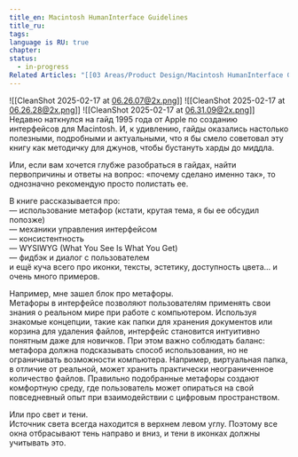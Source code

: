 ```yaml
---
title_en: Macintosh HumanInterface Guidelines
title_ru: 
tags: 
language is RU: true
chapter: 
status:
  - in-progress
Related Articles: "[[03 Areas/Product Design/Macintosh HumanInterface Guidelines|Macintosh HumanInterface Guidelines]]"
---
```

![[CleanShot 2025-02-17 at 06.26.07@2x.png]]
![[CleanShot 2025-02-17 at 06.26.28@2x.png]]
![[CleanShot 2025-02-17 at 06.31.09@2x.png]]
Недавно наткнулся на гайд 1995 года от Apple по созданию интерфейсов для Macintosh. И, к удивлению, гайды оказались настолько полезными, подробными и актуальными, что я бы смело советовал эту книгу как методичку для джунов, чтобы бустануть харды до миддла.

Или, если вам хочется глубже разобраться в гайдах, найти первопричины и ответы на вопрос: «почему сделано именно так», то однозначно рекомендую просто полистать ее.

В книге рассказывается про:  
— использование метафор (кстати, крутая тема, я бы ее обсудил попозже)  
— механики управления интерфейсом  
— консистентность  
— WYSIWYG (What You See Is What You Get)  
— фидбэк и диалог с пользователем  
и ещё куча всего про иконки, тексты, эстетику, доступность цвета... и очень много примеров.

Например, мне зашел блок про метафоры.  
Метафоры в интерфейсе позволяют пользователям применять свои знания о реальном мире при работе с компьютером. Используя знакомые концепции, такие как папки для хранения документов или корзина для удаления файлов, интерфейс становится интуитивно понятным даже для новичков. При этом важно соблюдать баланс: метафора должна подсказывать способ использования, но не ограничивать возможности компьютера. Например, виртуальная папка, в отличие от реальной, может хранить практически неограниченное количество файлов. Правильно подобранные метафоры создают комфортную среду, где пользователь может опираться на свой повседневный опыт при взаимодействии с цифровым пространством.

Или про свет и тени.  
Источник света всегда находится в верхнем левом углу. Поэтому все окна отбрасывают тень направо и вниз, и тени в иконках должны учитывать это.

